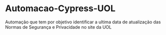 # Automacao-Cypress-UOL
Automação que tem por objetivo identificar a ultima data de atualização das Normas de Segurança e Privacidade no site da UOL
